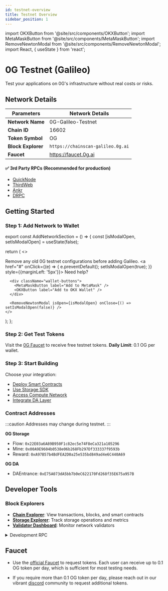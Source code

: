 ```yaml
---
id: testnet-overview
title: Testnet Overview
sidebar_position: 1
---
```


import OKXButton from '@site/src/components/OKXButton';
import MetaMaskButton from '@site/src/components/MetaMaskButton';
import RemoveNewtonModal from '@site/src/components/RemoveNewtonModal';
import React, { useState } from 'react';

# 0G Testnet (Galileo)

Test your applications on 0G's infrastructure without real costs or risks.

## Network Details

| Parameters | Network Details |
|----------------|---|
| **Network Name** | 0G-Galileo-Testnet |
| **Chain ID** | 16602 |
| **Token Symbol** | OG |
| **Block Explorer** | ```https://chainscan-galileo.0g.ai``` |
| **Faucet** | https://faucet.0g.ai |


#### ✅ 3rd Party RPCs (Recommended for production)
- [QuickNode](https://www.quicknode.com/chains/0g)
- [ThirdWeb](https://thirdweb.com/0g-galileo-testnet-16601)
- [Ankr](https://www.ankr.com/rpc/0g/)
- [DRPC](https://drpc.org/chainlist/0g-galileo-testnet-rpc)



## Getting Started

### Step 1: Add Network to Wallet

export const AddNetworkSection = () => {
  const [isModalOpen, setIsModalOpen] = useState(false);

  return (
    <>
      <div className="admonition admonition-note alert alert--warning">
        <div className="admonition-content">
          <p>
            Remove any old 0G testnet configurations before adding Galileo. 
            <a href="#" onClick={(e) => { e.preventDefault(); setIsModalOpen(true); }} style={{marginLeft: '5px'}}>
              Need help?
            </a>
          </p>
        </div>
      </div>

      <div className="wallet-buttons">
        <MetaMaskButton label="Add to MetaMask" />
        <OKXButton label="Add to OKX Wallet" />
      </div>

      <RemoveNewtonModal isOpen={isModalOpen} onClose={() => setIsModalOpen(false)} />
    </>
  );
};

<AddNetworkSection />

<style>
  {`
    .wallet-buttons {
      display: flex;
      gap: 16px;
      margin: 16px 0;
    }
    
    @media (max-width: 768px) {
      .wallet-buttons {
        flex-direction: column;
      }
    }
  `}
</style>

### Step 2: Get Test Tokens

Visit the [0G Faucet](https://faucet.0g.ai) to receive free testnet tokens. **Daily Limit**: 0.1 OG per wallet.


### Step 3: Start Building

Choose your integration:
- [Deploy Smart Contracts](/developer-hub/building-on-0g/contracts-on-0g/deploy-contracts)
- [Use Storage SDK](/developer-hub/building-on-0g/storage/sdk)
- [Access Compute Network](/developer-hub/building-on-0g/compute-network/sdk)
- [Integrate DA Layer](/developer-hub/building-on-0g/da-integration)


### Contract Addresses

:::caution
Addresses may change during testnet.
:::

**0G Storage**
- Flow: `0x22E03a6A89B950F1c82ec5e74F8eCa321a105296`
- Mine: `0x00A9E9604b0538e06b268Fb297Df333337f9593b`
- Reward: `0xA97B57b4BdFEA2D0a25e535bd849ad4e6C440A69`

**0G DA**
- DAEntrance: `0xE75A073dA5bb7b0eC622170Fd268f35E675a957B`

<!-- **Deployment Block**: `326165` -->

## Developer Tools

### Block Explorers
- **[Chain Explorer](https://chainscan-galileo.0g.ai)**: View transactions, blocks, and smart contracts
- **[Storage Explorer](https://storagescan-galileo.0g.ai)**: Track storage operations and metrics
- **[Validator Dashboard](https://testnet.0g.explorers.guru)**: Monitor network validators

<details>
<summary>Development RPC</summary>

:::warning Development Only
This endpoint is for development purposes and should not be used in production applications.
:::

`https://evmrpc-testnet.0g.ai`

</details>

## Faucet
- Use the [official Faucet](https://faucet.0g.ai) to request tokens. Each user can receive up to 0.1 OG token per day, which is sufficient for most testing needs.

- If you require more than 0.1 OG token per day, please reach out in our vibrant [discord](https://discord.com/invite/0glabs) community to request additional tokens.
